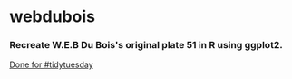 # webdubois

### Recreate W.E.B Du Bois's original plate 51 in R using ggplot2.

[Done for #tidytuesday](https://github.com/rfordatascience/tidytuesday)
